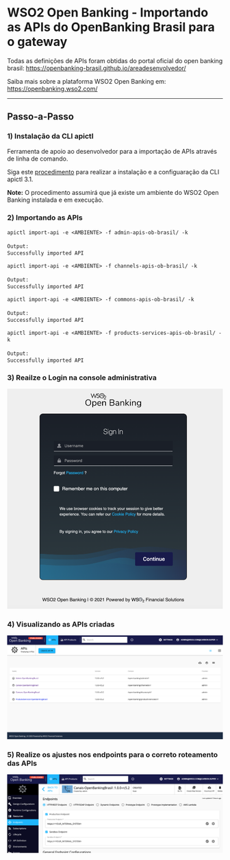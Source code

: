 # WSO2 Open Banking - Importando as APIs do OpenBanking Brasil para o gateway

Todas as definições de APIs foram obtidas do portal oficial do open banking brasil: https://openbanking-brasil.github.io/areadesenvolvedor/

Saiba mais sobre a plataforma WSO2 Open Banking em: https://openbanking.wso2.com/

---------
## Passo-a-Passo

### 1) Instalação da CLI apictl
Ferramenta de apoio ao desenvolvedor para a importação de APIs através de linha de comando.

Siga este [procedimento](https://apim.docs.wso2.com/en/3.1.0/learn/api-controller/getting-started-with-wso2-api-controller/#check-the-version-of-the-ctl) para realizar a instalação e a configuaração da CLI apictl 3.1.

**Note:** O procedimento assumirá que já existe um ambiente do WSO2 Open Banking instalada e em execução.



### 2) Importando as APIs

``` 
apictl import-api -e <AMBIENTE> -f admin-apis-ob-brasil/ -k

Output:
Successfully imported API
``` 

``` 
apictl import-api -e <AMBIENTE> -f channels-apis-ob-brasil/ -k

Output:
Successfully imported API
``` 
``` 
apictl import-api -e <AMBIENTE> -f commons-apis-ob-brasil/ -k

Output:
Successfully imported API
``` 
``` 
apictl import-api -e <AMBIENTE> -f products-services-apis-ob-brasil/ -k

Output:
Successfully imported API
``` 


### 3) Reailze o Login na console administrativa
![Login](docs/images/login_screen.png "Login")


### 4) Visualizando as APIs criadas
![Visualizando as APIs](docs/images/created_apis_screen.png "Visualizando as APIs")


### 5) Realize os ajustes nos endpoints para o correto roteamento das APIs
![Ajustando os Endpoints](docs/images/endpoints_management.png "Ajustando os Endpoints")
  
  
